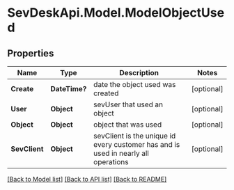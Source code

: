 # SevDeskApi.Model.ModelObjectUsed
## Properties

Name | Type | Description | Notes
------------ | ------------- | ------------- | -------------
**Create** | **DateTime?** | date the object used was created | [optional] 
**User** | **Object** | sevUser that used an object | [optional] 
**Object** | **Object** | object that was used | [optional] 
**SevClient** | **Object** | sevClient is the unique id every customer has and is used in nearly all operations | [optional] 

[[Back to Model list]](../README.md#documentation-for-models) [[Back to API list]](../README.md#documentation-for-api-endpoints) [[Back to README]](../README.md)


